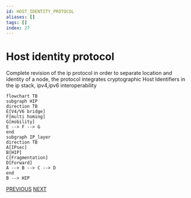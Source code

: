 ```yaml
---
id: HOST_IDENTITY_PROTOCOL
aliases: []
tags: []
index: 27
---
```


# Host identity protocol

Complete revision of the ip protocol in order to separate location and identity of a node, the protocol integrates cryptographic Host Identifiers in the ip stack, ipv4,ipv6 interoperability

```mermaid
flowchart TB
subgraph HIP
direction TB
E[V4/V6 bridge]
F[multi homing]
G[mobility]
E --> F --> G
end
subgraph IP_layer
direction TB
A[IPsec]
B[HIP]
C[Fragmentation]
D[Forward]
A --> B --> C --> D
end
B --> HIP
```

[PREVIOUS](pages/mobility/mobility_ip_networks.md) [NEXT](mobile_systems/mobility/mobile_ip.md)
